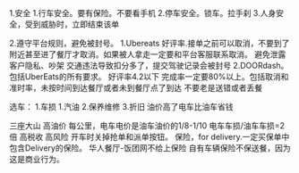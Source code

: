 1.安全
	1.行车安全。要有保险。不要看手机
	2.停车安全。锁车。拉手刹
	3.人身安全，受到威胁时，立即结束该单
	
2.遵守平台规则，避免被封号。
	1.Ubereats 
	好评率.接单之前可以取消，不要到了附近甚至进了餐厅才取消。如果被人拿走一定要和平台客服联系取消。
	避免泄露客户隐私、吵架
	交通违法导致扣分多了，提交驾驶记录会被封号
	2.DOORdash。包括UberEats的所有要求。
	好评率4.2以下
	完成率一定要80%以上。包括取消和
	准时率，未按时间到达餐厅或者未到餐厅点了到达
	不要老是送错或者丢餐
	
选车：
	1.车损
		1.汽油
		2.保养维修
		3.折旧
油价高了电车比油车省钱

三座大山
	高油价
		每公里，电车电价是油车油价的1/8-1/10
		电车车损/油车车损=2倍
	高税收
	高风险
		开车时关掉抢单和派单按钮。
		保险，for delivery.一定买保单中包含Delivery的保险。
		华人餐厅-饭团网不给上保险
		自有车辆保险不保送餐，因为这是商业行为。


















